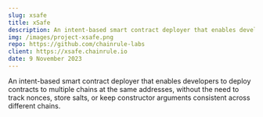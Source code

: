 ```yaml
---
slug: xsafe
title: xSafe
description: An intent-based smart contract deployer that enables developers to deploy contracts to multiple chains at the same addresses, without the need to track nonces, store salts, or keep constructor arguments consistent across different chains.
img: /images/project-xsafe.png
repo: https://github.com/chainrule-labs
client: https://xsafe.chainrule.io
date: 9 November 2023
---
```


An intent-based smart contract deployer that enables developers to deploy contracts to multiple chains at the same addresses, without the need to track nonces, store salts, or keep constructor arguments consistent across different chains.
